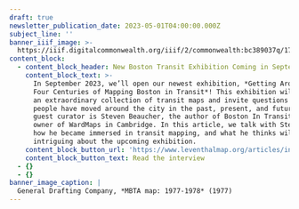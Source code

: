 ```yaml
---
draft: true
newsletter_publication_date: 2023-05-01T04:00:00.000Z
subject_line: ''
banner_iiif_image: >-
  https://iiif.digitalcommonwealth.org/iiif/2/commonwealth:bc389037q/1736,1636,2190,1497/2000,/0/default.jpg
content_block:
  - content_block_header: New Boston Transit Exhibition Coming in September
    content_block_text: >-
      In September 2023, we’ll open our newest exhibition, *Getting Around Town:
      Four Centuries of Mapping Boston in Transit*! This exhibition will feature
      an extraordinary collection of transit maps and invite questions about how
      people have moved around the city in the past, present, and future. Our
      guest curator is Steven Beaucher, the author of Boston In Transit and
      owner of WardMaps in Cambridge. In this article, we talk with Steven about
      how he became immersed in transit mapping, and what he thinks will be most
      intriguing about the upcoming exhibition. 
    content_block_button_url: 'https://www.leventhalmap.org/articles/interview-steven-beaucher/'
    content_block_button_text: Read the interview
  - {}
  - {}
banner_image_caption: |
  General Drafting Company, *MBTA map: 1977-1978* (1977)
---
```









